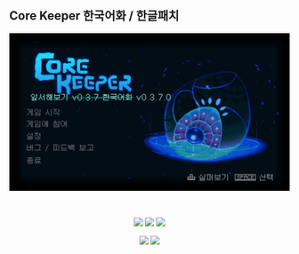## Core Keeper 한국어화 / 한글패치

![Main](./images/latest.jpg)

<br />
<p style="text-align:center;"><a href="https://github.com/life1spotato/CoreKeeperKoreanPatch"><img src="https://img.shields.io/badge/GitHub-181717.svg?style=for-the-badge&amp;logo=GitHub"></a> <a href="https://discord.gg/GJCn6JnQVc"><img src="https://img.shields.io/badge/Discord-5865F2.svg?style=for-the-badge&amp;logo=Discord&amp;logoColor=white"></a> <a href="https://docs.google.com/spreadsheets/d/1M9GctRU64iBa38kWmM3O6ECEZuxKcA2pKcwfkrtIYDg/"><img src="https://img.shields.io/badge/%EB%B2%88%EC%97%AD%EC%B0%B8%EC%97%AC-4285F4.svg?style=for-the-badge&amp;logo=Google%20Translate&amp;logoColor=white"></a></p>
<p style="text-align:center;"><a href="https://github.com/life1spotato/CoreKeeperKoreanPatch/releases"><img src="https://img.shields.io/github/v/release/life1spotato/CoreKeeperKoreanPatch?style=for-the-badge"></a> <a href="https://github.com/life1spotato/CoreKeeperKoreanPatch/issues"><img src="https://img.shields.io/github/issues/life1spotato/CoreKeeperKoreanPatch?style=for-the-badge"></a><br></p>
